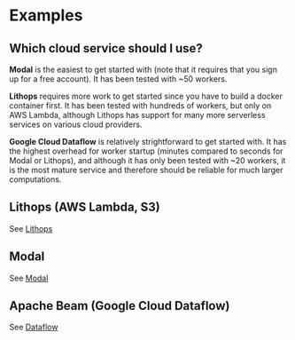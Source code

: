 # Examples

## Which cloud service should I use?

**Modal** is the easiest to get started with (note that it requires that you sign up for a free account). It has been tested with ~50 workers.

**Lithops** requires more work to get started since you have to build a docker container first. It has been tested with hundreds of workers, but only on AWS Lambda, although Lithops has support for many more serverless services on various cloud providers.

**Google Cloud Dataflow** is relatively strightforward to get started with. It has the highest overhead for worker startup (minutes compared to seconds for Modal or Lithops), and although it has only been tested with ~20 workers, it is the most mature service and therefore should be reliable for much larger computations.

## Lithops (AWS Lambda, S3)

See [Lithops](lithops/README.md)

## Modal

See [Modal](modal/README.md)

## Apache Beam (Google Cloud Dataflow)

See [Dataflow](dataflow/README.md)
